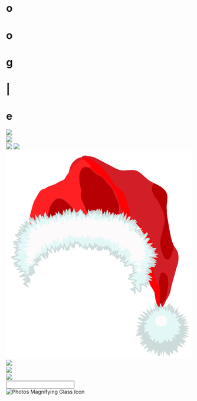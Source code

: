 <html>
<link rel="stylesheet" type="text/css" href="Google.css">
<body>
    <div id="google-and-search-flexbox">
    <div class="google-container">
        <div class="google-background" style="background-image: url('https://png.pngtree.com/thumb_back/fw800/back_our/20190619/ourmid/pngtree-winter-snow-background-picture-image_132287.jpg');">
         <div id="google-flexbox">
            <h1 class="red-small">⠀</h1>
            <h1 class="green">o</h1>
            <h1 class="red">  o</h1>
            <h1 class="green">g</h1>
            <h1 class="red">  |</h1>
            <h1 class="green">e</h1>
         </div>
         </div>
      <img class="google-lights" src="https://firstteegulfcoast.org/wp-content/uploads/sites/74/2016/07/Transparent-christmas-lights-clipart-2.png">
        <div id="rotate-green-mint">
      <img class="green-mint-size" src="https://www.freepngimg.com/thumb/mint/60625-cane-peppermint-candy-christmas-free-clipart-hd.png">
        </div>
      <img class="red-mint-size" src="https://www.pixelscrapper.com/sites/default/files/styles/456_scale/public/s3fs-user-content/graphic-image/user-108832/node-205465/home-for-the-holidays-red-mint-graphic-christmas-baking-candy-white.png">
      <img class="g-size" src="https://images.vexels.com/media/users/3/195442/isolated/preview/8fefd847c1956e610b5c38630affd591-candycane-christmas-letter-g-by-vexels.png">
      <img class="santa-hat-sizing" style="transform: scaleX(-1);" src="images/santa-hat.png">
      <img class="l-size" src="https://images.vexels.com/media/users/3/195446/isolated/preview/83190e9f51928ffd64b15f078502d300-candycane-christmas-letter-i-by-vexels.png">
        <div id="present-jump-grid">
      <img class="present-size" src="https://cdn2.iconfinder.com/data/icons/christmas-and-new-year-8/64/Christmas-70-512.png">
        </div>
    </div><!--.google-container-->
      <div class="search-bar-container">
      <img class="search-bar-oval" src="https://www.sticker.com/picture_library/product_images/custom-blank/custom-oval-blank-stickers_tn.png">
      <div class="topnav">
    <input type="text">
      </div> 
      <img class="magnifying-glass" src="https://www.freeiconspng.com/uploads/magnifying-glass-icon-4.png" alt="Photos Magnifying Glass Icon">
      </div><!--search bar container-->
      </div><!--google and search flexbox-->
    <div class="footer">
    <p></p>
    </div>
</body>
</html>
